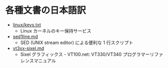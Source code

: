 各種文書の日本語訳
======================================================================

  * [linux/keys.txt](https://github.com/fumiyas/translation-ja/blob/master/linux/keys.txt)
      * Linux カーネルのキー保持サービス
  * [sed1line.md](https://github.com/fumiyas/translation-ja/blob/master/sed1line.md)
      * SED (UNIX stream editor) による便利な 1 行スクリプト
  * [vt3xx-sixel.md](https://github.com/fumiyas/translation-ja/blob/master/vt3xx-sixel.md)
      * Sixel グラフィックス - VT100.net: VT330/VT340 プログラマーリファレンスマニュアル
  
